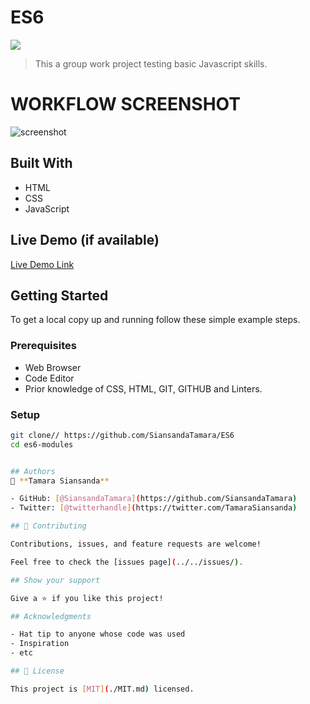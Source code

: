 # ES6
![](https://img.shields.io/badge/Microverse-blueviolet)

> This a group work project testing basic Javascript skills.

# WORKFLOW SCREENSHOT
![screenshot]()

## Built With
- HTML
- CSS
- JavaScript
## Live Demo (if available)

[Live Demo Link](https://siansandatamara.github.io/ES6/)

## Getting Started

To get a local copy up and running follow these simple example steps.

### Prerequisites

- Web Browser
- Code Editor
- Prior knowledge of CSS, HTML, GIT, GITHUB and Linters.

### Setup

```bash
git clone// https://github.com/SiansandaTamara/ES6
cd es6-modules


## Authors
👤 **Tamara Siansanda**

- GitHub: [@SiansandaTamara](https://github.com/SiansandaTamara)
- Twitter: [@twitterhandle](https://twitter.com/TamaraSiansanda)

## 🤝 Contributing

Contributions, issues, and feature requests are welcome!

Feel free to check the [issues page](../../issues/).

## Show your support

Give a ⭐️ if you like this project!

## Acknowledgments

- Hat tip to anyone whose code was used
- Inspiration
- etc

## 📝 License

This project is [MIT](./MIT.md) licensed.
